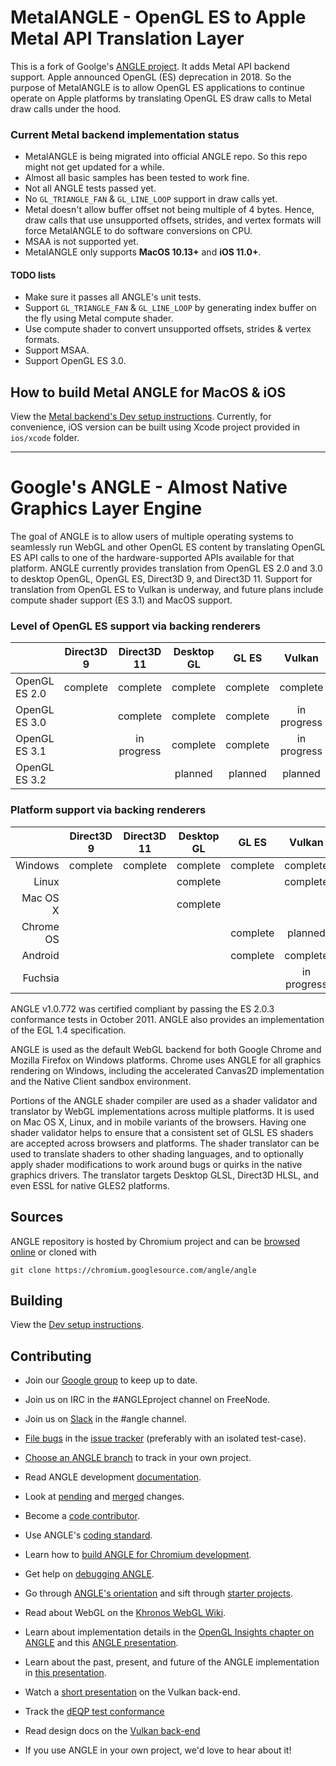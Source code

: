 # MetalANGLE - OpenGL ES to Apple Metal API Translation Layer
This is a fork of Goolge's [ANGLE project](https://chromium.googlesource.com/angle/angle). It adds Metal API backend support.
Apple announced OpenGL (ES) deprecation in 2018. So the purpose of MetalANGLE is to allow OpenGL ES applications
to continue operate on Apple platforms by translating OpenGL ES draw calls to Metal draw calls under the hood.

### Current Metal backend implementation status
- MetalANGLE is being migrated into official ANGLE repo. So this repo might not get updated for a while.
- Almost all basic samples has been tested to work fine.
- Not all ANGLE tests passed yet.
- No `GL_TRIANGLE_FAN` & `GL_LINE_LOOP` support in draw calls yet.
- Metal doesn't allow buffer offset not being multiple of 4 bytes. Hence, draw calls that use unsupported offsets, strides,
and vertex formats will force MetalANGLE to do software conversions on CPU.
- MSAA is not supported yet.
- MetalANGLE only supports __MacOS 10.13+__ and __iOS 11.0+__.
#### TODO lists
- Make sure it passes all ANGLE's unit tests.
- Support `GL_TRIANGLE_FAN` & `GL_LINE_LOOP` by generating index buffer on the fly using Metal compute shader.
- Use compute shader to convert unsupported offsets, strides & vertex formats.
- Support MSAA.
- Support OpenGL ES 3.0.

## How to build Metal ANGLE for MacOS & iOS
View the [Metal backend's Dev setup instructions](src/libANGLE/renderer/metal/DevSetup.md).
Currently, for convenience, iOS version can be built using Xcode project provided in `ios/xcode` folder.

------
# Google's ANGLE - Almost Native Graphics Layer Engine

The goal of ANGLE is to allow users of multiple operating systems to seamlessly run WebGL and other
OpenGL ES content by translating OpenGL ES API calls to one of the hardware-supported APIs available
for that platform. ANGLE currently provides translation from OpenGL ES 2.0 and 3.0 to desktop
OpenGL, OpenGL ES, Direct3D 9, and Direct3D 11. Support for translation from OpenGL ES to Vulkan is
underway, and future plans include compute shader support (ES 3.1) and MacOS support.

### Level of OpenGL ES support via backing renderers

|                |  Direct3D 9   |  Direct3D 11     |   Desktop GL   |    GL ES      |    Vulkan     |
|----------------|:-------------:|:----------------:|:--------------:|:-------------:|:-------------:|
| OpenGL ES 2.0  |    complete   |    complete      |    complete    |   complete    |    complete   |
| OpenGL ES 3.0  |               |    complete      |    complete    |   complete    |  in progress  |
| OpenGL ES 3.1  |               |   in progress    |    complete    |   complete    |  in progress  |
| OpenGL ES 3.2  |               |                  |    planned     |    planned    |    planned    |

### Platform support via backing renderers

|             |    Direct3D 9  |   Direct3D 11  |   Desktop GL  |    GL ES    |   Vulkan    |
|------------:|:--------------:|:--------------:|:-------------:|:-----------:|:-----------:|
| Windows     |    complete    |    complete    |   complete    |   complete  |   complete  |
| Linux       |                |                |   complete    |             |   complete  |
| Mac OS X    |                |                |   complete    |             |             |
| Chrome OS   |                |                |               |   complete  |   planned   |
| Android     |                |                |               |   complete  |   complete  |
| Fuchsia     |                |                |               |             | in progress |

ANGLE v1.0.772 was certified compliant by passing the ES 2.0.3 conformance tests in October 2011.
ANGLE also provides an implementation of the EGL 1.4 specification.

ANGLE is used as the default WebGL backend for both Google Chrome and Mozilla Firefox on Windows
platforms. Chrome uses ANGLE for all graphics rendering on Windows, including the accelerated
Canvas2D implementation and the Native Client sandbox environment.

Portions of the ANGLE shader compiler are used as a shader validator and translator by WebGL
implementations across multiple platforms. It is used on Mac OS X, Linux, and in mobile variants of
the browsers. Having one shader validator helps to ensure that a consistent set of GLSL ES shaders
are accepted across browsers and platforms. The shader translator can be used to translate shaders
to other shading languages, and to optionally apply shader modifications to work around bugs or
quirks in the native graphics drivers. The translator targets Desktop GLSL, Direct3D HLSL, and even
ESSL for native GLES2 platforms.

## Sources

ANGLE repository is hosted by Chromium project and can be
[browsed online](https://chromium.googlesource.com/angle/angle) or cloned with

    git clone https://chromium.googlesource.com/angle/angle


## Building

View the [Dev setup instructions](doc/DevSetup.md).

## Contributing

* Join our [Google group](https://groups.google.com/group/angleproject) to keep up to date.
* Join us on IRC in the #ANGLEproject channel on FreeNode.
* Join us on [Slack](https://chromium.slack.com) in the #angle channel.
* [File bugs](http://anglebug.com/new) in the [issue tracker](https://bugs.chromium.org/p/angleproject/issues/list) (preferably with an isolated test-case).
* [Choose an ANGLE branch](doc/ChoosingANGLEBranch.md) to track in your own project.


* Read ANGLE development [documentation](doc).
* Look at [pending](https://chromium-review.googlesource.com/q/project:angle/angle+status:open)
  and [merged](https://chromium-review.googlesource.com/q/project:angle/angle+status:merged) changes.
* Become a [code contributor](doc/ContributingCode.md).
* Use ANGLE's [coding standard](doc/CodingStandard.md).
* Learn how to [build ANGLE for Chromium development](doc/BuildingAngleForChromiumDevelopment.md).
* Get help on [debugging ANGLE](doc/DebuggingTips.md).
* Go through [ANGLE's orientation](doc/Orientation.md) and sift through [starter projects](doc/Starter-Projects.md).


* Read about WebGL on the [Khronos WebGL Wiki](http://khronos.org/webgl/wiki/Main_Page).
* Learn about implementation details in the [OpenGL Insights chapter on ANGLE](http://www.seas.upenn.edu/~pcozzi/OpenGLInsights/OpenGLInsights-ANGLE.pdf) and this [ANGLE presentation](https://drive.google.com/file/d/0Bw29oYeC09QbbHoxNE5EUFh0RGs/view?usp=sharing).
* Learn about the past, present, and future of the ANGLE implementation in [this presentation](https://docs.google.com/presentation/d/1CucIsdGVDmdTWRUbg68IxLE5jXwCb2y1E9YVhQo0thg/pub?start=false&loop=false).
* Watch a [short presentation](https://youtu.be/QrIKdjmpmaA) on the Vulkan back-end.
* Track the [dEQP test conformance](doc/dEQP-Charts.md)
* Read design docs on the [Vulkan back-end](src/libANGLE/renderer/vulkan/README.md)
* If you use ANGLE in your own project, we'd love to hear about it!
